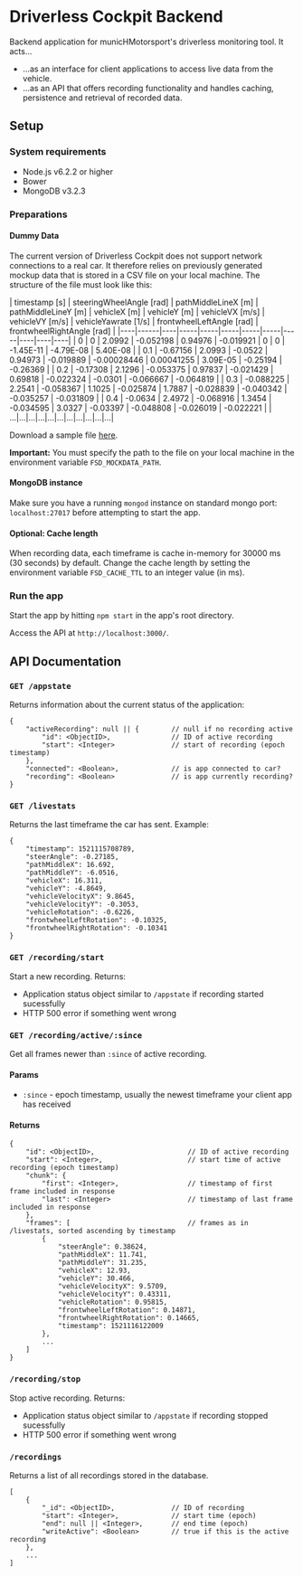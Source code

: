 # Driverless Cockpit Backend

Backend application for municHMotorsport's driverless monitoring tool. It acts...

+ ...as an interface for client applications to access live data from the vehicle.
+ ...as an API that offers recording functionality and handles caching,  persistence and retrieval of recorded data.

## Setup

### System requirements

+ Node.js v6.2.2 or higher
+ Bower
+ MongoDB v3.2.3

### Preparations

#### Dummy Data

The current version of Driverless Cockpit does not support network connections to a real car. It therefore relies on previously generated mockup data that is stored in a CSV file on your local machine. The structure of the file must look like this:

| timestamp [s] | steeringWheelAngle [rad] | pathMiddleLineX [m] | pathMiddleLineY [m] | vehicleX [m] | vehicleY [m] | vehicleVX [m/s] | vehicleVY [m/s] | vehicleYawrate [1/s] | frontwheelLeftAngle [rad] | frontwheelRightAngle [rad] |
|----|------|----|-----|-----|-----|-----|-----|-----|----|----|----|
| 0 | 0 | 2.0992 | -0.052198 | 0.94976 | -0.019921 | 0 | 0 | -1.45E-11 | -4.79E-08 | 5.40E-08 |
| 0.1 | -0.67156 | 2.0993 | -0.0522 | 0.94973 | -0.019889 | -0.00028446 | 0.00041255 | 3.09E-05 | -0.25194 | -0.26369 |
| 0.2 | -0.17308 | 2.1296 | -0.053375 | 0.97837 | -0.021429 | 0.69818 | -0.022324 | -0.0301 | -0.066667 | -0.064819 |
| 0.3 | -0.088225 | 2.2541 | -0.058367 | 1.1025 | -0.025874 | 1.7887 | -0.028839 | -0.040342 | -0.035257 | -0.031809 |
| 0.4 | -0.0634 | 2.4972 | -0.068916 | 1.3454 | -0.034595 | 3.0327 | -0.03397 | -0.048808 | -0.026019 | -0.022221 |
| ...|...|...|...|...|...|...|...|...|...|...|

Download a sample file [here](http://argonn.me/share/driverless-cockpit-dummy-v2.csv).

**Important:** You must specify the path to the file on your local machine in the environment variable `FSD_MOCKDATA_PATH`.

#### MongoDB instance

Make sure you have a running `mongod` instance on standard mongo port: `localhost:27017` before attempting to start the app.

#### Optional: Cache length

When recording data, each timeframe is cache in-memory for 30000 ms (30 seconds) by default. Change the cache length by setting the environment variable `FSD_CACHE_TTL` to an integer value (in ms).

### Run the app

Start the app by hitting `npm start` in the app's root directory.

Access the API at `http://localhost:3000/`.

## API Documentation

### `GET /appstate`

Returns information about the current status of the application:

```
{
	"activeRecording": null || {		// null if no recording active
		"id": <ObjectID>,				// ID of active recording
		"start": <Integer>				// start of recording (epoch timestamp)
	},
	"connected": <Boolean>,				// is app connected to car?
	"recording": <Boolean>				// is app currently recording?
}
```

### `GET /livestats`

Returns the last timeframe the car has sent. Example:

```
{
	"timestamp": 1521115708789,
	"steerAngle": -0.27185,
	"pathMiddleX": 16.692,
	"pathMiddleY": -6.0516,
	"vehicleX": 16.311,
	"vehicleY": -4.8649,
	"vehicleVelocityX": 9.8645,
	"vehicleVelocityY": -0.3053,
	"vehicleRotation": -0.6226,
	"frontwheelLeftRotation": -0.10325,
	"frontwheelRightRotation": -0.10341
}
```

### `GET /recording/start`

Start a new recording. Returns:

+ Application status object similar to `/appstate` if recording started sucessfully
+ HTTP 500 error if something went wrong

### `GET /recording/active/:since`

Get all frames newer than `:since` of active recording.

#### Params

+ `:since` - epoch timestamp, usually the newest timeframe your client app has received

#### Returns

```
{
	"id": <ObjectID>,						// ID of active recording
	"start": <Integer>,						// start time of active recording (epoch timestamp)
	"chunk": {
		"first": <Integer>,					// timestamp of first frame included in response
		"last": <Integer>					// timestamp of last frame included in response
	},
	"frames": [								// frames as in /livestats, sorted ascending by timestamp 
		{
			"steerAngle": 0.38624,
			"pathMiddleX": 11.741,
			"pathMiddleY": 31.235,
			"vehicleX": 12.93,
			"vehicleY": 30.466,
			"vehicleVelocityX": 9.5709,
			"vehicleVelocityY": 0.43311,
			"vehicleRotation": 0.95815,
			"frontwheelLeftRotation": 0.14871,
			"frontwheelRightRotation": 0.14665,
			"timestamp": 1521116122009
		},
		...
	]
}	
```

### `/recording/stop`

Stop active recording. Returns:

+ Application status object similar to `/appstate` if recording stopped sucessfully
+ HTTP 500 error if something went wrong

### `/recordings`

Returns a list of all recordings stored in the database.

```
[
	{
		"_id": <ObjectID>,				// ID of recording
		"start": <Integer>,				// start time (epoch)
		"end": null || <Integer>,		// end time (epoch)
		"writeActive": <Boolean>		// true if this is the active recording
	},
	...
]	
```

